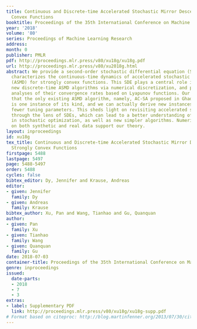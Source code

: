 ```yaml
---
title: Continuous and Discrete-time Accelerated Stochastic Mirror Descent for Strongly
  Convex Functions
booktitle: Proceedings of the 35th International Conference on Machine Learning
year: '2018'
volume: '80'
series: Proceedings of Machine Learning Research
address: 
month: 0
publisher: PMLR
pdf: http://proceedings.mlr.press/v80/xu18g/xu18g.pdf
url: http://proceedings.mlr.press/v80/xu2018g.html
abstract: We provide a second-order stochastic differential equation (SDE), which
  characterizes the continuous-time dynamics of accelerated stochastic mirror descent
  (ASMD) for strongly convex functions. This SDE plays a central role in designing
  new discrete-time ASMD algorithms via numerical discretization, and providing neat
  analyses of their convergence rates based on Lyapunov functions. Our results suggest
  that the only existing ASMD algorithm, namely, AC-SA proposed in Ghadimi & Lan (2012)
  is one instance of its kind, and we can actually derive new instances of ASMD with
  fewer tuning parameters. This sheds light on revisiting accelerated stochastic optimization
  through the lens of SDEs, which can lead to a better understanding of acceleration
  in stochastic optimization, as well as new simpler algorithms. Numerical experiments
  on both synthetic and real data support our theory.
layout: inproceedings
id: xu18g
tex_title: Continuous and Discrete-time Accelerated Stochastic Mirror Descent for
  Strongly Convex Functions
firstpage: 5488
lastpage: 5497
page: 5488-5497
order: 5488
cycles: false
bibtex_editor: Dy, Jennifer and Krause, Andreas
editor:
- given: Jennifer
  family: Dy
- given: Andreas
  family: Krause
bibtex_author: Xu, Pan and Wang, Tianhao and Gu, Quanquan
author:
- given: Pan
  family: Xu
- given: Tianhao
  family: Wang
- given: Quanquan
  family: Gu
date: 2018-07-03
container-title: Proceedings of the 35th International Conference on Machine Learning
genre: inproceedings
issued:
  date-parts:
  - 2018
  - 7
  - 3
extras:
- label: Supplementary PDF
  link: http://proceedings.mlr.press/v80/xu18g/xu18g-supp.pdf
# Format based on citeproc: http://blog.martinfenner.org/2013/07/30/citeproc-yaml-for-bibliographies/
---
```

